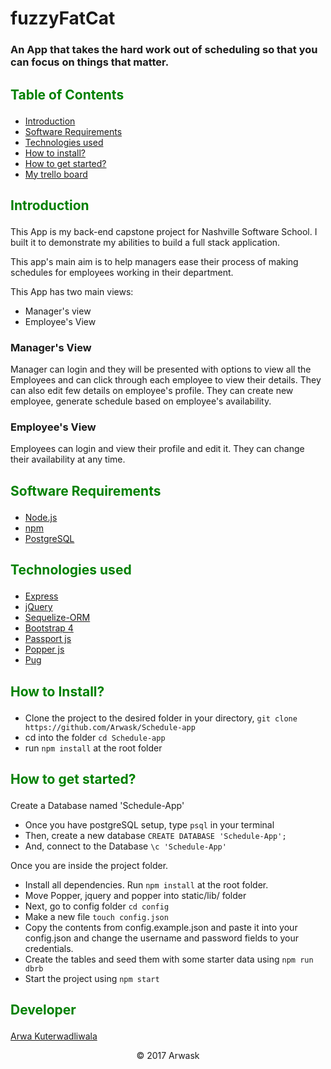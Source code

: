 # fuzzyFatCat

### An App that takes the hard work out of scheduling so that you can focus on things that matter.

## <p style="color: green;">Table of Contents</p>

* [Introduction](#introduction)
* [Software Requirements](#software-requirements)
* [Technologies used](#technologies-used)
* [How to install?](#how-to-install)
* [How to get started?](#how-to-get-started)
* [My trello board](https://trello.com/b/kqFovHW2/schedule-app)

## <p style="color: green;">Introduction</p>

This App is my back-end capstone project for Nashville Software School. I built it to demonstrate my abilities to build a full stack application.

This app's main aim is to help managers ease their process of making schedules for employees working in their department.

This App has two main views:

* Manager's view
* Employee's View

### Manager's View

Manager can login and they will be presented with options to view all the Employees and can click through each employee to view their details. They can also edit few details on employee's profile. They can create new employee, generate schedule based on employee's availability.

### Employee's View

Employees can login and view their profile and edit it. They can change their availability at any time.

## <p style="color: green;">Software Requirements</p>

* [Node.js](https://nodejs.org/en/)
* [npm](https://www.npmjs.com/)
* [PostgreSQL](https://www.postgresql.org/)

## <p style="color: green;">Technologies used</p>

* [Express](https://expressjs.com)
* [jQuery](https://jquery.com/)
* [Sequelize-ORM](http://docs.sequelizejs.com/)
* [Bootstrap 4](http://blog.getbootstrap.com/2017/08/10/bootstrap-4-beta/)
* [Passport js](http://www.passportjs.org/)
* [Popper js](https://popper.js.org/)
* [Pug](https://pugjs.org/api/getting-started.html)

## <p style="color: green;">How to Install?</p>

* Clone the project to the desired folder in your directory,
  `git clone https://github.com/Arwask/Schedule-app`
* cd into the folder `cd Schedule-app`
* run `npm install` at the root folder

## <p style="color: green;">How to get started?</p>

Create a Database named 'Schedule-App'

* Once you have postgreSQL setup, type `psql` in your terminal
* Then, create a new database `CREATE DATABASE 'Schedule-App';`
* And, connect to the Database `\c 'Schedule-App'`

Once you are inside the project folder.

* Install all dependencies. Run `npm install` at the root folder.
* Move Popper, jquery and popper into static/lib/ folder
* Next, go to config folder `cd config`
* Make a new file `touch config.json`
* Copy the contents from config.example.json and paste it into your config.json and change the username and password fields to your credentials.
* Create the tables and seed them with some starter data using `npm run dbrb`
* Start the project using `npm start`

## <p style="color: green;">Developer</p>

[Arwa Kuterwadliwala](https://github.com/Arwask)

<p align="center">&copy; 2017 Arwask</p>
